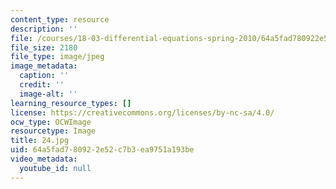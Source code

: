 ```yaml
---
content_type: resource
description: ''
file: /courses/18-03-differential-equations-spring-2010/64a5fad780922e52c7b3ea9751a193be_24.jpg
file_size: 2180
file_type: image/jpeg
image_metadata:
  caption: ''
  credit: ''
  image-alt: ''
learning_resource_types: []
license: https://creativecommons.org/licenses/by-nc-sa/4.0/
ocw_type: OCWImage
resourcetype: Image
title: 24.jpg
uid: 64a5fad7-8092-2e52-c7b3-ea9751a193be
video_metadata:
  youtube_id: null
---
```

